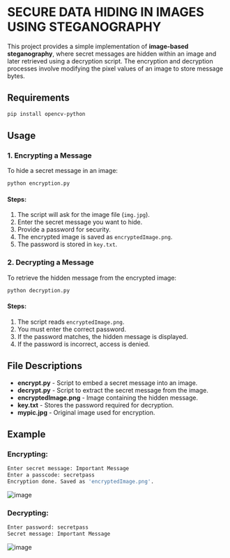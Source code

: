 # SECURE DATA HIDING IN IMAGES USING STEGANOGRAPHY

This project provides a simple implementation of **image-based steganography**, where secret messages are hidden within an image and later retrieved using a decryption script. The encryption and decryption processes involve modifying the pixel values of an image to store message bytes.


## Requirements

```sh
pip install opencv-python
```

## Usage

### 1. Encrypting a Message

To hide a secret message in an image:

```sh
python encryption.py
```

#### Steps:

1. The script will ask for the image file (`img.jpg`).
2. Enter the secret message you want to hide.
3. Provide a password for security.
4. The encrypted image is saved as `encryptedImage.png`.
5. The password is stored in `key.txt`.

### 2. Decrypting a Message

To retrieve the hidden message from the encrypted image:

```sh
python decryption.py
```

#### Steps:

1. The script reads `encryptedImage.png`.
2. You must enter the correct password.
3. If the password matches, the hidden message is displayed.
4. If the password is incorrect, access is denied.

## File Descriptions

- **encrypt.py** - Script to embed a secret message into an image.
- **decrypt.py** - Script to extract the secret message from the image.
- **encryptedImage.png** - Image containing the hidden message.
- **key.txt** - Stores the password required for decryption.
- **mypic.jpg** - Original image used for encryption.

## Example

### Encrypting:

```sh
Enter secret message: Important Message
Enter a passcode: secretpass
Encryption done. Saved as 'encryptedImage.png'.
```

![image](https://github.com/user-attachments/assets/16885841-995b-4a72-b3c9-f1c0e6859039)


### Decrypting:

```sh
Enter password: secretpass
Secret message: Important Message
```

![image](https://github.com/user-attachments/assets/8adf06db-ecd2-4207-b2d1-e83bac6f13da)
